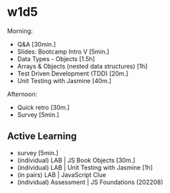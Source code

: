 
# w1d5


<!--


@Luis:
- today there's less contents but monday will be heavy.
- try to introduce some of those contents from monday. For example:
  - `setTimout()` and `setInterval()`
- best option is to do that in the morning, so that we can then move to OOP concepts (that's what they'll need for the lab)

- IMPORTANT: do NOT introduce arrow functions today (the may have a hard time with `this`).

-->



Morning:
- Q&A [30min.]
- Slides: Bootcamp Intro V [5min.]
- Data Types - Objects [1.5h]
- Arrays & Objects (nested data structures) [1h]
- Test Driven Development (TDD) [20m.]
- Unit Testing with Jasmine [40m.]

Afternoon:
- Quick retro [30m.]
- Survey [5min.]


<!--
- Retrospective [1h]
- Icebreakers (optional)
  - Gatheround Template: "totally random" // "Week One Icebreakers" 
- Weekend! https://www.icegif.com/wp-content/uploads/weekend-icegif-1.gif
-->



## Active Learning

- survey [5min.]
- (individual) LAB | JS Book Objects [30m.]
- (individual) LAB | Unit Testing with Jasmine [1h]
- (in pairs) LAB | JavaScript Clue
- (individual) Assessment | JS Foundations (202208)
<!-- LT: Make sure to publish the assessment -->

